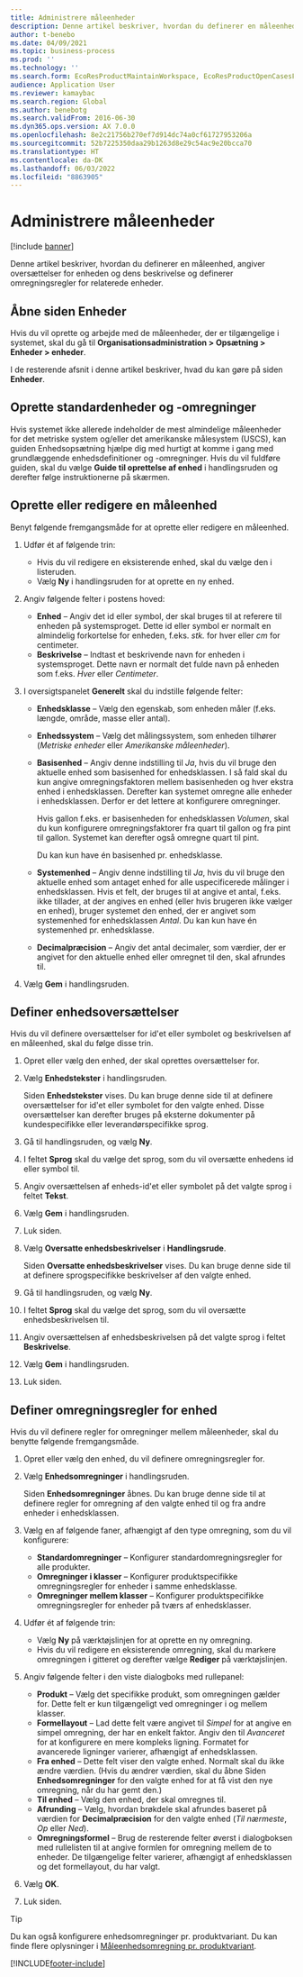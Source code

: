 ```yaml
---
title: Administrere måleenheder
description: Denne artikel beskriver, hvordan du definerer en måleenhed, angiver oversættelser for enheden og dens beskrivelse og definerer omregningsregler for relaterede enheder.
author: t-benebo
ms.date: 04/09/2021
ms.topic: business-process
ms.prod: ''
ms.technology: ''
ms.search.form: EcoResProductMaintainWorkspace, EcoResProductOpenCasesFormPart, UnitOfMeasure, UnitOfMeasureReportingTranslation, UnitOfMeasureTranslation, UnitOfMeasureConversion, UnitOfMeasureConversionEditOrCreate, UnitOfMeasureLookup, UnitOfMeasureCalculator, UnitOfMeasureWizard, UnitOfMeasureLookupTest
audience: Application User
ms.reviewer: kamaybac
ms.search.region: Global
ms.author: benebotg
ms.search.validFrom: 2016-06-30
ms.dyn365.ops.version: AX 7.0.0
ms.openlocfilehash: 8e2c21756b270ef7d914dc74a0cf61727953206a
ms.sourcegitcommit: 52b7225350daa29b1263d8e29c54ac9e20bcca70
ms.translationtype: HT
ms.contentlocale: da-DK
ms.lasthandoff: 06/03/2022
ms.locfileid: "8863905"
---
```

# <a name="manage-units-of-measure"></a>Administrere måleenheder

[!include [banner](../../includes/banner.md)]

Denne artikel beskriver, hvordan du definerer en måleenhed, angiver oversættelser for enheden og dens beskrivelse og definerer omregningsregler for relaterede enheder.

## <a name="open-the-units-page"></a>Åbne siden Enheder

Hvis du vil oprette og arbejde med de måleenheder, der er tilgængelige i systemet, skal du gå til **Organisationsadministration \> Opsætning \> Enheder \> enheder**.

I de resterende afsnit i denne artikel beskriver, hvad du kan gøre på siden **Enheder**.

## <a name="create-standard-units-and-conversions"></a>Oprette standardenheder og -omregninger

Hvis systemet ikke allerede indeholder de mest almindelige måleenheder for det metriske system og/eller det amerikanske målesystem (USCS), kan guiden Enhedsopsætning hjælpe dig med hurtigt at komme i gang med grundlæggende enhedsdefinitioner og -omregninger. Hvis du vil fuldføre guiden, skal du vælge **Guide til oprettelse af enhed** i handlingsruden og derefter følge instruktionerne på skærmen.

## <a name="create-or-edit-a-unit-of-measure"></a>Oprette eller redigere en måleenhed

Benyt følgende fremgangsmåde for at oprette eller redigere en måleenhed.

1. Udfør ét af følgende trin:

    - Hvis du vil redigere en eksisterende enhed, skal du vælge den i listeruden.
    - Vælg **Ny** i handlingsruden for at oprette en ny enhed.

1. Angiv følgende felter i postens hoved:

    - **Enhed** – Angiv det id eller symbol, der skal bruges til at referere til enheden på systemsproget. Dette id eller symbol er normalt en almindelig forkortelse for enheden, f.eks. *stk.* for hver eller *cm* for centimeter.
    - **Beskrivelse** – Indtast et beskrivende navn for enheden i systemsproget. Dette navn er normalt det fulde navn på enheden som f.eks. *Hver* eller *Centimeter*.

1. I oversigtspanelet **Generelt** skal du indstille følgende felter:<!-- KFM: confirm this:    - **Fixed unit assignment** and **Fixed unit** – These fields have an effect only if you're using the Microsoft Retail Essentials product. If the current unit can be mapped to one of the fixed units that are used by Retail Essentials, set the **Fixed unit assignment** option to *Yes*. Then select the fixed unit in the **Fixed unit** field. -->

    - **Enhedsklasse** – Vælg den egenskab, som enheden måler (f.eks. længde, område, masse eller antal).
    - **Enhedssystem** – Vælg det målingssystem, som enheden tilhører (*Metriske enheder* eller *Amerikanske måleenheder*).
    - **Basisenhed** – Angiv denne indstilling til *Ja*, hvis du vil bruge den aktuelle enhed som basisenhed for enhedsklassen. I så fald skal du kun angive omregningsfaktoren mellem basisenheden og hver ekstra enhed i enhedsklassen. Derefter kan systemet omregne alle enheder i enhedsklassen. Derfor er det lettere at konfigurere omregninger.

        Hvis gallon f.eks. er basisenheden for enhedsklassen *Volumen*, skal du kun konfigurere omregningsfaktorer fra quart til gallon og fra pint til gallon. Systemet kan derefter også omregne quart til pint.

        Du kan kun have én basisenhed pr. enhedsklasse.

    - **Systemenhed** – Angiv denne indstilling til *Ja*, hvis du vil bruge den aktuelle enhed som antaget enhed for alle uspecificerede målinger i enhedsklassen. Hvis et felt, der bruges til at angive et antal, f.eks. ikke tillader, at der angives en enhed (eller hvis brugeren ikke vælger en enhed), bruger systemet den enhed, der er angivet som systemenhed for enhedsklassen *Antal*. Du kan kun have én systemenhed pr. enhedsklasse.
    - **Decimalpræcision** – Angiv det antal decimaler, som værdier, der er angivet for den aktuelle enhed eller omregnet til den, skal afrundes til.

1. Vælg **Gem** i handlingsruden.

## <a name="define-unit-translations"></a>Definer enhedsoversættelser

Hvis du vil definere oversættelser for id'et eller symbolet og beskrivelsen af en måleenhed, skal du følge disse trin.

1. Opret eller vælg den enhed, der skal oprettes oversættelser for.
1. Vælg **Enhedstekster** i handlingsruden.

    Siden **Enhedstekster** vises. Du kan bruge denne side til at definere oversættelser for id'et eller symbolet for den valgte enhed. Disse oversættelser kan derefter bruges på eksterne dokumenter på kundespecifikke eller leverandørspecifikke sprog.

1. Gå til handlingsruden, og vælg **Ny**.
1. I feltet **Sprog** skal du vælge det sprog, som du vil oversætte enhedens id eller symbol til.
1. Angiv oversættelsen af enheds-id'et eller symbolet på det valgte sprog i feltet **Tekst**.
1. Vælg **Gem** i handlingsruden.
1. Luk siden.
1. Vælg **Oversatte enhedsbeskrivelser** i **Handlingsrude**.

    Siden **Oversatte enhedsbeskrivelser** vises. Du kan bruge denne side til at definere sprogspecifikke beskrivelser af den valgte enhed.

1. Gå til handlingsruden, og vælg **Ny**.
1. I feltet **Sprog** skal du vælge det sprog, som du vil oversætte enhedsbeskrivelsen til.
1. Angiv oversættelsen af enhedsbeskrivelsen på det valgte sprog i feltet **Beskrivelse**.
1. Vælg **Gem** i handlingsruden.
1. Luk siden.

## <a name="define-unit-conversion-rules"></a>Definer omregningsregler for enhed

Hvis du vil definere regler for omregninger mellem måleenheder, skal du benytte følgende fremgangsmåde.

1. Opret eller vælg den enhed, du vil definere omregningsregler for.
1. Vælg **Enhedsomregninger** i handlingsruden.

    Siden **Enhedsomregninger** åbnes. Du kan bruge denne side til at definere regler for omregning af den valgte enhed til og fra andre enheder i enhedsklassen.

1. Vælg en af følgende faner, afhængigt af den type omregning, som du vil konfigurere:

    - **Standardomregninger** – Konfigurer standardomregningsregler for alle produkter.
    - **Omregninger i klasser** – Konfigurer produktspecifikke omregningsregler for enheder i samme enhedsklasse.
    - **Omregninger mellem klasser** – Konfigurer produktspecifikke omregningsregler for enheder på tværs af enhedsklasser.

1. Udfør ét af følgende trin:

    - Vælg **Ny** på værktøjslinjen for at oprette en ny omregning.
    - Hvis du vil redigere en eksisterende omregning, skal du markere omregningen i gitteret og derefter vælge **Rediger** på værktøjslinjen.

1. Angiv følgende felter i den viste dialogboks med rullepanel:

    - **Produkt** – Vælg det specifikke produkt, som omregningen gælder for. Dette felt er kun tilgængeligt ved omregninger i og mellem klasser.
    - **Formellayout** – Lad dette felt være angivet til *Simpel* for at angive en simpel omregning, der har en enkelt faktor. Angiv den til *Avanceret* for at konfigurere en mere kompleks ligning. Formatet for avancerede ligninger varierer, afhængigt af enhedsklassen.
    - **Fra enhed** – Dette felt viser den valgte enhed. Normalt skal du ikke ændre værdien. (Hvis du ændrer værdien, skal du åbne Siden **Enhedsomregninger** for den valgte enhed for at få vist den nye omregning, når du har gemt den.)
    - **Til enhed** – Vælg den enhed, der skal omregnes til.
    - **Afrunding** – Vælg, hvordan brøkdele skal afrundes baseret på værdien for **Decimalpræcision** for den valgte enhed (*Til nærmeste*, *Op* eller *Ned*).
    - **Omregningsformel** – Brug de resterende felter øverst i dialogboksen med rullelisten til at angive formlen for omregning mellem de to enheder. De tilgængelige felter varierer, afhængigt af enhedsklassen og det formellayout, du har valgt.

1. Vælg **OK**.
1. Luk siden.

> [!TIP]
> Du kan også konfigurere enhedsomregninger pr. produktvariant. Du kan finde flere oplysninger i [Måleenhedsomregning pr. produktvariant](../uom-conversion-per-product-variant.md).

[!INCLUDE[footer-include](../../../includes/footer-banner.md)]
